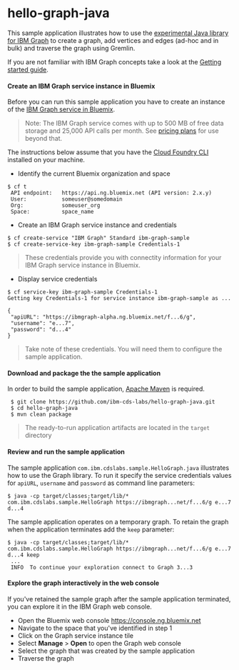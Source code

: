 # hello-graph-java

This sample application illustrates how to use the [experimental Java library for IBM Graph](https://github.com/ibm-cds-labs/java-graph) to create a graph, add vertices and edges (ad-hoc and in bulk) and traverse the graph using Gremlin.

If you are not familiar with IBM Graph concepts take a look at the [Getting started guide](https://ibm-graph-docs.ng.bluemix.net/gettingstarted.html).

#### Create an IBM Graph service instance in Bluemix

Before you can run this sample application you have to create an instance of the [IBM Graph service in Bluemix](https://console.ng.bluemix.net/catalog/services/ibm-graph/). 

> Note: The IBM Graph service comes with up to 500 MB of free data storage and 25,000 API calls per month. See [pricing plans](https://console.ng.bluemix.net/catalog/services/ibm-graph/) for use beyond that.

The instructions below assume that you have the [Cloud Foundry CLI](https://console.ng.bluemix.net/docs/cli/index.html#cli) installed on your machine. 

* Identify the current Bluemix organization and space
```
$ cf t
 API endpoint:   https://api.ng.bluemix.net (API version: 2.x.y)
 User:           someuser@somedomain
 Org:            someuser_org
 Space:          space_name
```

* Create an IBM Graph service instance and credentials
```
$ cf create-service "IBM Graph" Standard ibm-graph-sample
$ cf create-service-key ibm-graph-sample Credentials-1
```

> These credentials provide you with connectity information for your IBM Graph service instance in Bluemix.

* Display service credentials
```
$ cf service-key ibm-graph-sample Credentials-1
Getting key Credentials-1 for service instance ibm-graph-sample as ...

{
 "apiURL": "https://ibmgraph-alpha.ng.bluemix.net/f...6/g",
 "username": "e...7",
 "password": "d...4"
}
```

> Take note of these credentials. You will need them to configure the sample application.

####  Download and package the the sample application

In order to build the sample application, [Apache Maven](http://maven.apache.org/download.cgi) is required.

```
 $ git clone https://github.com/ibm-cds-labs/hello-graph-java.git
 $ cd hello-graph-java
 $ mvn clean package 
```

> The ready-to-run application artifacts are located in the `target` directory

#### Review and run the sample application

The sample application `com.ibm.cdslabs.sample.HelloGraph.java` illustrates how to use the Graph library. To run it specify the service credentials values for `apiURL`, `username` and `password` as command line parameters:

```
$ java -cp target/classes;target/lib/* com.ibm.cdslabs.sample.HelloGraph https://ibmgraph...net/f...6/g e...7 d...4 
```

The sample application operates on a temporary graph. To retain the graph when the application terminates add the `keep` parameter:

```
$ java -cp target/classes;target/lib/* com.ibm.cdslabs.sample.HelloGraph https://ibmgraph...net/f...6/g e...7 d...4 keep
 ...
 INFO  To continue your exploration connect to Graph 3...3
```

#### Explore the graph interactively in the web console

If you've retained the sample graph after the sample application terminated, you can explore it in the IBM Graph web console.

* Open the Bluemix web console https://console.ng.bluemix.net
* Navigate to the space that you've identified in step 1
* Click on the Graph service instance tile
* Select **Manage** > **Open** to open the Graph web console
* Select the graph that was created by the sample application 
* Traverse the graph 